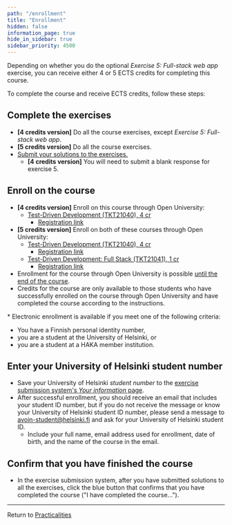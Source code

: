 ```yaml
---
path: "/enrollment"
title: "Enrollment"
hidden: false
information_page: true
hide_in_sidebar: true
sidebar_priority: 4500
---
```


Depending on whether you do the optional *Exercise 5: Full-stack web app* exercise, you can receive either 4 or 5 ECTS credits for completing this course.

To complete the course and receive ECTS credits, follow these steps:

## Complete the exercises

- **[4 credits version]** Do all the course exercises, except *Exercise 5: Full-stack web app*.
- **[5 credits version]** Do all the course exercises.
- [Submit your solutions to the exercises.](/practicalities#exercise-submissions)
    - **[4 credits version]** You will need to submit a blank response for exercise 5.

## Enroll on the course

- **[4 credits version]** Enroll on this course through Open University:
    - [Test-Driven Development (TKT21040), 4 cr](https://studies.helsinki.fi/courses/course-unit/otm-adcdbb43-dc29-467b-b68d-f5f7bf13ea7d)
      - [Registration link](https://www.avoin.helsinki.fi/palvelut/esittely.aspx?s=otm-e3af8863-c83b-43b2-ae88-73f70b2a68b1)
- **[5 credits version]** Enroll on both of these courses through Open University:
    - [Test-Driven Development (TKT21040), 4 cr](https://studies.helsinki.fi/courses/course-unit/otm-adcdbb43-dc29-467b-b68d-f5f7bf13ea7d)
      - [Registration link](https://www.avoin.helsinki.fi/palvelut/esittely.aspx?s=otm-e3af8863-c83b-43b2-ae88-73f70b2a68b1)
    - [Test-Driven Development: Full Stack (TKT21041), 1 cr](https://studies.helsinki.fi/courses/course-unit/otm-6fd8f9b4-9566-449b-8668-d91b3134dbcf)
      - [Registration link](https://www.avoin.helsinki.fi/palvelut/esittely.aspx?s=otm-592cc49a-0bf4-4a11-91e3-c1761c027c77)
- Enrollment for the course through Open University is possible [until the end of the course](/practicalities#course-duration).
- Credits for the course are only available to those students who have successfully enrolled on the course through Open University and have completed the course according to the instructions.

\* Electronic enrollment is available if you meet one of the following criteria:

- You have a Finnish personal identity number,
- you are a student at the University of Helsinki, or
- you are a student at a HAKA member institution.

## Enter your University of Helsinki student number

- Save your University of Helsinki *student number* to the [exercise submission system's *Your information* page](https://studies.cs.helsinki.fi/stats/myinfo).
- After successful enrollment, you should receive an email that includes your student ID number, but if you do not receive the message or know your University of Helsinki student ID number, please send a message to <avoin-student@helsinki.fi> and ask for your University of Helsinki student ID.
    - Include your full name, email address used for enrollment, date of birth, and the name of the course in the email.

## Confirm that you have finished the course

- In the exercise submission system, after you have submitted solutions to all the exercises, click the blue button that confirms that you have completed the course ("I have completed the course...").

<hr>

Return to [Practicalities](/practicalities)
